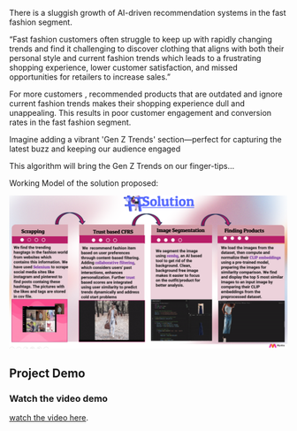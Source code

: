 There is a sluggish growth of AI-driven recommendation systems  in the fast fashion segment.

“Fast fashion customers often struggle to keep up with rapidly changing trends and find it challenging to discover clothing that aligns with both their personal style and current fashion trends which leads to a frustrating shopping experience, lower customer satisfaction, and missed opportunities for retailers to increase sales.”

For more customers , recommended  products that are outdated and ignore current fashion trends makes their shopping experience dull and unappealing. This results in poor customer engagement and conversion rates in the fast fashion segment.

Imagine adding a vibrant 'Gen Z Trends' section—perfect for capturing the latest buzz and keeping our audience engaged

This algorithm will bring the Gen Z Trends on our finger-tips…

Working Model of the solution proposed:

![My Image](https://github.com/simrankum/Myntra-Hackerramp-We-For-She---Team-Amigos/blob/myntra/Model%20Solution.png)

## Project Demo

### Watch the video demo

 [watch the video here](https://github.com/simrankum/Myntra-Hackerramp-We-For-She---Team-Amigos/blob/myntra/Website%20Working.mp4).
